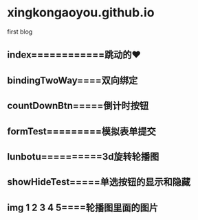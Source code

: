 # xingkongaoyou.github.io
first blog
## index============跳动的♥
## bindingTwoWay====双向绑定
## countDownBtn=====倒计时按钮
## formTest=========模拟表单提交
## lunbotu==========3d旋转轮播图
## showHideTest=====单选按钮的显示和隐藏
## img 1 2 3 4 5====轮播图里面的图片 
